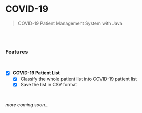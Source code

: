 # COVID-19

> COVID-19 Patient Management System with Java

<br>

<br>

### Features

<br>

- [x] **COVID-19 Patient List**
  - [x] Classify the whole patient list into COVID-19 patient list
  - [x] Save the list in CSV format

<br>

*more coming soon...*

